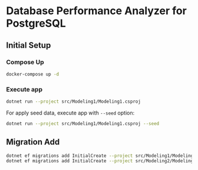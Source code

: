 # Database Performance Analyzer for PostgreSQL

## Initial Setup

### Compose Up

```bash
docker-compose up -d
```

### Execute app

```bash
dotnet run --project src/Modeling1/Modeling1.csproj
```

For apply seed data, execute app with `--seed` option:
```bash
dotnet run --project src/Modeling1/Modeling1.csproj --seed
```


## Migration Add
    
```bash
dotnet ef migrations add InitialCreate --project src/Modeling1/Modeling1.csproj -o Migrations
dotnet ef migrations add InitialCreate --project src/Modeling2/Modeling2.csproj -o Migrations
```
